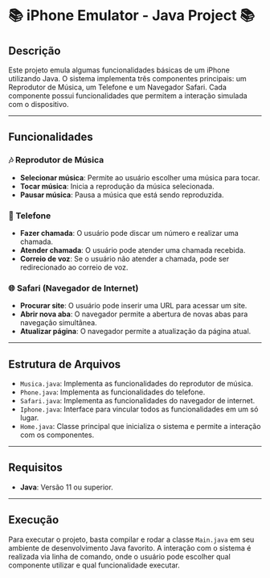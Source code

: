 # 📚 iPhone Emulator - Java Project 📚

## Descrição

Este projeto emula algumas funcionalidades básicas de um iPhone utilizando Java. O sistema implementa três componentes principais: um Reprodutor de Música, um Telefone e um Navegador Safari. Cada componente possui funcionalidades que permitem a interação simulada com o dispositivo.

---

## Funcionalidades

### 🎶 Reprodutor de Música
- **Selecionar música**: Permite ao usuário escolher uma música para tocar.
- **Tocar música**: Inicia a reprodução da música selecionada.
- **Pausar música**: Pausa a música que está sendo reproduzida.

### 📱 Telefone
- **Fazer chamada**: O usuário pode discar um número e realizar uma chamada.
- **Atender chamada**: O usuário pode atender uma chamada recebida.
- **Correio de voz**: Se o usuário não atender a chamada, pode ser redirecionado ao correio de voz.

### 🌐 Safari (Navegador de Internet)
- **Procurar site**: O usuário pode inserir uma URL para acessar um site.
- **Abrir nova aba**: O navegador permite a abertura de novas abas para navegação simultânea.
- **Atualizar página**: O navegador permite a atualização da página atual.

---

## Estrutura de Arquivos

- `Musica.java`: Implementa as funcionalidades do reprodutor de música.
- `Phone.java`: Implementa as funcionalidades do telefone.
- `Safari.java`: Implementa as funcionalidades do navegador de internet.
-  `Iphone.java`: Interface para vincular todos as funcionalidades em um só lugar.
- `Home.java`: Classe principal que inicializa o sistema e permite a interação com os componentes.

---

## Requisitos

- **Java**: Versão 11 ou superior.

---

## Execução

Para executar o projeto, basta compilar e rodar a classe `Main.java` em seu ambiente de desenvolvimento Java favorito. A interação com o sistema é realizada via linha de comando, onde o usuário pode escolher qual componente utilizar e qual funcionalidade executar.

